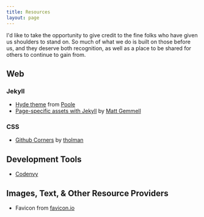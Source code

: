 ```yaml
---
title: Resources
layout: page
---
```


I'd like to take the opportunity to give credit to the fine folks who have given us shoulders to stand on. So much of what we do is built on those before us, and they deserve both recognition, as well as a place to be shared for others to continue to gain from.

## Web

### Jekyll

- [Hyde theme](http://hyde.getpoole.com/) from [Poole](https://github.com/poole)
- [Page-specific assets with Jekyll](https://mattgemmell.com/page-specific-assets-with-jekyll/) by [Matt Gemmell](http://mattgemmell.com/)

### CSS

- [Github Corners](http://tholman.com/github-corners/) by [tholman](https://github.com/tholman) 

## Development Tools

- [Codenvy](https://codenvy.io)

## Images, Text, & Other Resource Providers

- Favicon from [favicon.io](https://favicon.io/favicon-generator/)
